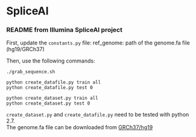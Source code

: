 # SpliceAI
### README from Illumina SpliceAI project 
First, update the ```constants.py``` file:
ref_genome: path of the genome.fa file (hg19/GRCh37)

Then, use the following commands:

```
./grab_sequence.sh

python create_datafile.py train all
python create_datafile.py test 0

python create_dataset.py train all
python create_dataset.py test 0

```
```create_dataset.py``` and ```create_datafile.py``` need to be tested with python 2.7.   
The genome.fa file can be downloaded from [GRCh37/hg19](http://hgdownload.cse.ucsc.edu/goldenPath/hg19/bigZips/hg19.fa.gz)